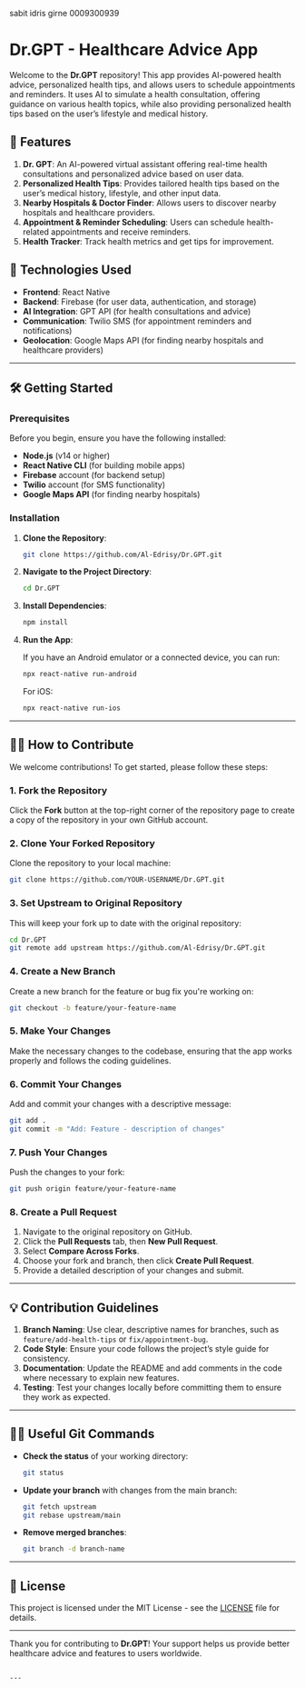sabit idris 
girne 
0009300939
# Dr.GPT - Healthcare Advice App

Welcome to the **Dr.GPT** repository! This app provides AI-powered health advice, personalized health tips, and allows users to schedule appointments and reminders. It uses AI to simulate a health consultation, offering guidance on various health topics, while also providing personalized health tips based on the user’s lifestyle and medical history.

## 📜 Features

1. **Dr. GPT**: An AI-powered virtual assistant offering real-time health consultations and personalized advice based on user data.
2. **Personalized Health Tips**: Provides tailored health tips based on the user’s medical history, lifestyle, and other input data.
3. **Nearby Hospitals & Doctor Finder**: Allows users to discover nearby hospitals and healthcare providers.
4. **Appointment & Reminder Scheduling**: Users can schedule health-related appointments and receive reminders.
5. **Health Tracker**: Track health metrics and get tips for improvement.

## 🚀 Technologies Used

- **Frontend**: React Native
- **Backend**: Firebase (for user data, authentication, and storage)
- **AI Integration**: GPT API (for health consultations and advice)
- **Communication**: Twilio SMS (for appointment reminders and notifications)
- **Geolocation**: Google Maps API (for finding nearby hospitals and healthcare providers)

---

## 🛠️ Getting Started

### Prerequisites

Before you begin, ensure you have the following installed:

- **Node.js** (v14 or higher)
- **React Native CLI** (for building mobile apps)
- **Firebase** account (for backend setup)
- **Twilio** account (for SMS functionality)
- **Google Maps API** (for finding nearby hospitals)

### Installation

1. **Clone the Repository**:

   ```bash
   git clone https://github.com/Al-Edrisy/Dr.GPT.git
   ```

2. **Navigate to the Project Directory**:

   ```bash
   cd Dr.GPT
   ```

3. **Install Dependencies**:

   ```bash
   npm install
   ```

4. **Run the App**:

   If you have an Android emulator or a connected device, you can run:

   ```bash
   npx react-native run-android
   ```

   For iOS:

   ```bash
   npx react-native run-ios
   ```

---

## 🧑‍💻 How to Contribute

We welcome contributions! To get started, please follow these steps:

### 1. Fork the Repository

Click the **Fork** button at the top-right corner of the repository page to create a copy of the repository in your own GitHub account.

### 2. Clone Your Forked Repository

Clone the repository to your local machine:

```bash
git clone https://github.com/YOUR-USERNAME/Dr.GPT.git
```

### 3. Set Upstream to Original Repository

This will keep your fork up to date with the original repository:

```bash
cd Dr.GPT
git remote add upstream https://github.com/Al-Edrisy/Dr.GPT.git
```

### 4. Create a New Branch

Create a new branch for the feature or bug fix you're working on:

```bash
git checkout -b feature/your-feature-name
```

### 5. Make Your Changes

Make the necessary changes to the codebase, ensuring that the app works properly and follows the coding guidelines.

### 6. Commit Your Changes

Add and commit your changes with a descriptive message:

```bash
git add .
git commit -m "Add: Feature - description of changes"
```

### 7. Push Your Changes

Push the changes to your fork:

```bash
git push origin feature/your-feature-name
```

### 8. Create a Pull Request

1. Navigate to the original repository on GitHub.
2. Click the **Pull Requests** tab, then **New Pull Request**.
3. Select **Compare Across Forks**.
4. Choose your fork and branch, then click **Create Pull Request**.
5. Provide a detailed description of your changes and submit.

---

## 💡 Contribution Guidelines

1. **Branch Naming**: Use clear, descriptive names for branches, such as `feature/add-health-tips` or `fix/appointment-bug`.
2. **Code Style**: Ensure your code follows the project’s style guide for consistency.
3. **Documentation**: Update the README and add comments in the code where necessary to explain new features.
4. **Testing**: Test your changes locally before committing them to ensure they work as expected.

---

## 🧑‍🔧 Useful Git Commands

- **Check the status** of your working directory:

   ```bash
   git status
   ```

- **Update your branch** with changes from the main branch:

   ```bash
   git fetch upstream
   git rebase upstream/main
   ```

- **Remove merged branches**:

   ```bash
   git branch -d branch-name
   ```

---

## 📄 License

This project is licensed under the MIT License - see the [LICENSE](LICENSE) file for details.

---

Thank you for contributing to **Dr.GPT**! Your support helps us provide better healthcare advice and features to users worldwide.
```

---

